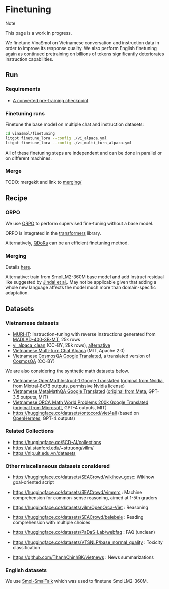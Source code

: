 # Finetuning

> [!NOTE]
>  This page is a work in progress.

We finetune VinaSmol on Vietnamese conversation and instruction data in order to improve its response quality. We also perform English finetuning again as continued pretraining on billions of tokens significantly deteriorates instruction capabilities.

## Run

### Requirements

- [A converted pre-training checkpoint](../training/README.md#checkpoint-conversion)

### Finetuning runs

Finetune the base model on multiple chat and instruction datasets:

```bash
cd vinasmol/finetuning
litgpt finetune_lora --config ./vi_alpaca.yml
litgpt finetune_lora --config ./vi_multi_turn_alpaca.yml
```

All of these finetuning steps are independent and can be done in parallel or on different machines.

### Merge

TODO: mergekit and link to [merging/](../merging/README.md)

## Recipe

### ORPO

We use [ORPO](https://arxiv.org/abs/2403.07691) to perform supervised fine-tuning without a base model.

ORPO is integrated in the [transformers](https://huggingface.co/docs/trl/main/en/orpo_trainer) library.

Alternatively, [QDoRa](https://www.answer.ai/posts/2024-04-26-fsdp-qdora-llama3.html#dora) can be an efficient finetuning method.

### Merging

Details [here](../merging/README.md).

Alternative: train from SmolLM2-360M base model and add Instruct residual like suggested by [Jindal et al.](https://arxiv.org/abs/2410.10739v1). May not be applicable given that adding a whole new language affects the model much more than domain-specific adaptation.

## Datasets

### Vietnamese datasets

- [MURI-IT](https://huggingface.co/datasets/akoksal/muri-it-language-split): Instruction-tuning with reverse instructions generated from [MADLAD-400-3B-MT](https://huggingface.co/google/madlad400-3b-mt), 25k rows
- [vi_alpaca_clean](https://huggingface.co/datasets/tsdocode/vi_alpaca_clean) (CC-BY, 28k rows), [alternative](https://huggingface.co/datasets/Chat-Error/Vietnamese_x_Alpaca)
- [Vietnamese Multi-turn Chat Alpaca](https://huggingface.co/datasets/lamhieu/alpaca_multiturns_dialogue_vi) (MIT, Apache 2.0)
- [Vietnamese CosmosQA Google Translated](https://huggingface.co/datasets/5CD-AI/Vietnamese-cosmos-qa-gg-translated), a translated version of [CosmosQA](https://huggingface.co/datasets/allenai/cosmos_qa) (CC-BY)

We are also considering the synthetic math datasets below.

- [Vietnamese OpenMathInstruct-1 Google Translated](https://huggingface.co/datasets/5CD-AI/Vietnamese-nvidia-OpenMathInstruct-1-50k-gg-translated) ([original from Nvidia](https://huggingface.co/datasets/nvidia/OpenMathInstruct-1), from Mixtral-8x7B outputs, permissive Nvidia license)
- [Vietnamese MetaMathQA Google Translated](https://huggingface.co/datasets/5CD-AI/Vietnamese-395k-meta-math-MetaMathQA-gg-translated) ([original from Meta](https://huggingface.co/datasets/meta-math/MetaMathQA), GPT-3.5 outputs, MIT)
- [Vietnamese ORCA Math World Problems 200k Google Translated](https://huggingface.co/datasets/5CD-AI/Vietnamese-microsoft-orca-math-word-problems-200k-gg-translated) ([original from Microsoft](https://huggingface.co/datasets/microsoft/orca-math-word-problems-200k), GPT-4 outputs, MIT)
- https://huggingface.co/datasets/ontocord/viet4all (based on [OpenHermes](https://huggingface.co/datasets/teknium/OpenHermes-2.5), GPT-4 outputs)

### Related Collections

- https://huggingface.co/5CD-AI/collections
- https://ai.stanford.edu/~sttruong/villm/
- https://nlp.uit.edu.vn/datasets

### Other miscellaneous datasets considered

- https://huggingface.co/datasets/SEACrowd/wikihow_gosc: Wikihow goal-oriented script
- https://huggingface.co/datasets/SEACrowd/vimmrc : Machine comprehension for common-sense reasoning, aimed at 1-5th graders
- https://huggingface.co/datasets/vilm/OpenOrca-Viet : Reasoning
- https://huggingface.co/datasets/SEACrowd/belebele : Reading comprehension with multiple choices

- https://huggingface.co/datasets/PaDaS-Lab/webfaq : FAQ (unclean)
- https://huggingface.co/datasets/VTSNLP/base_normal_quality : Toxicity classification
- https://github.com/ThanhChinhBK/vietnews : News summarizations

### English datasets

We use [Smol-SmalTalk](https://huggingface.co/datasets/HuggingFaceTB/smol-smoltalk) which was used to finetune SmolLM2-360M.


